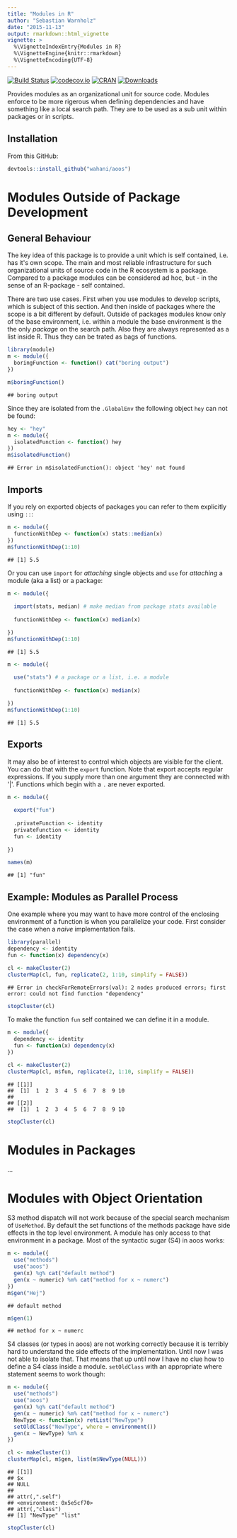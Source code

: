 ```yaml
---
title: "Modules in R"
author: "Sebastian Warnholz"
date: "2015-11-13"
output: rmarkdown::html_vignette
vignette: >
  %\VignetteIndexEntry{Modules in R}
  %\VignetteEngine{knitr::rmarkdown}
  %\VignetteEncoding{UTF-8}
---
```


[![Build Status](https://travis-ci.org/wahani/module.png?branch=master)](https://travis-ci.org/wahani/module)
[![codecov.io](https://codecov.io/github/wahani/module/coverage.svg?branch=master)](https://codecov.io/github/wahani/module?branch=master)
[![CRAN](http://www.r-pkg.org/badges/version/module)](http://cran.rstudio.com/package=module)
[![Downloads](http://cranlogs.r-pkg.org/badges/module?color=brightgreen)](http://www.r-pkg.org/pkg/module)

Provides modules as an organizational unit for source code. Modules enforce to be more rigerous when defining dependencies and have something like a local search path. They are to be used as a sub unit within packages or in scripts.

## Installation

From this GitHub:


```r
devtools::install_github("wahani/aoos")
```

# Modules Outside of Package Development

## General Behaviour

The key idea of this package is to provide a unit which is self contained, i.e.
has it's own scope. The main and most reliable infrastructure for such
organizational units of source code in the R ecosystem is a package. Compared to
a package modules can be considered ad hoc, but - in the sense of an R-package -
self contained. 

There are two use cases. First when you use modules to develop scripts, which is
subject of this section. And then inside of packages where the scope is a bit
different by default. Outside of packages modules know only of the base 
environment, i.e. within a module the base environment is the the only *package*
on the search path. Also they are always represented as a list inside R. Thus
they can be trated as bags of functions.


```r
library(module)
m <- module({
  boringFunction <- function() cat("boring output")
})

m$boringFunction()
```

```
## boring output
```

Since they are isolated from the `.GlobalEnv` the following object `hey` can not
be found:


```r
hey <- "hey"
m <- module({
  isolatedFunction <- function() hey
})
m$isolatedFunction()
```

```
## Error in m$isolatedFunction(): object 'hey' not found
```

## Imports

If you rely on exported objects of packages you can refer to them explicitly
using `::`:


```r
m <- module({
  functionWithDep <- function(x) stats::median(x)
})
m$functionWithDep(1:10)
```

```
## [1] 5.5
```

Or you can use `import` for *attaching* single objects and `use` for *attaching*
a module (aka a list) or a package:


```r
m <- module({
 
  import(stats, median) # make median from package stats available
  
  functionWithDep <- function(x) median(x)

})
m$functionWithDep(1:10)
```

```
## [1] 5.5
```


```r
m <- module({
  
  use("stats") # a package or a list, i.e. a module
  
  functionWithDep <- function(x) median(x)

})
m$functionWithDep(1:10)
```

```
## [1] 5.5
```

## Exports

It may also be of interest to control which objects are visible for the client.
You can do that with the `export` function. Note that export accepts regular
expressions. If you supply more than one argument they are connected with '|'.
Functions which begin with a `.` are never exported.


```r
m <- module({
  
  export("fun")
  
  .privateFunction <- identity
  privateFunction <- identity
  fun <- identity
  
})

names(m)
```

```
## [1] "fun"
```

## Example: Modules as Parallel Process

One example where you may want to have more control of the enclosing environment 
of a function is when you parallelize your code. First consider the case when a 
*naive* implementation fails.


```r
library(parallel)
dependency <- identity
fun <- function(x) dependency(x) 

cl <- makeCluster(2)
clusterMap(cl, fun, replicate(2, 1:10, simplify = FALSE))
```

```
## Error in checkForRemoteErrors(val): 2 nodes produced errors; first error: could not find function "dependency"
```

```r
stopCluster(cl)
```

To make the function `fun` self contained we can define it in a module. 


```r
m <- module({
  dependency <- identity
  fun <- function(x) dependency(x) 
})

cl <- makeCluster(2)
clusterMap(cl, m$fun, replicate(2, 1:10, simplify = FALSE))
```

```
## [[1]]
##  [1]  1  2  3  4  5  6  7  8  9 10
## 
## [[2]]
##  [1]  1  2  3  4  5  6  7  8  9 10
```

```r
stopCluster(cl)
```

# Modules in Packages

...


# Modules with Object Orientation

S3 method dispatch will not work because of the special search mechanism of
`UseMethod`. By default the set functions of the methods package have side
effects in the top level environment. A module has only access to that
environment in a package. Most of the syntactic sugar (S4) in aoos works:


```r
m <- module({
  use("methods")
  use("aoos")
  gen(x) %g% cat("default method")
  gen(x ~ numeric) %m% cat("method for x ~ numerc")
})
m$gen("Hej")
```

```
## default method
```

```r
m$gen(1)
```

```
## method for x ~ numerc
```

S4 classes (or types in aoos) are not working correctly because it is terribly
hard to understand the side effects of the implementation. Until now I was not
able to isolate that. That means that up until now I have no clue how to define
a S4 class inside a module. `setOldClass` with an appropriate where statement
seems to work though:


```r
m <- module({
  use("methods")
  use("aoos")
  gen(x) %g% cat("default method")
  gen(x ~ numeric) %m% cat("method for x ~ numerc")
  NewType <- function(x) retList("NewType")
  setOldClass("NewType", where = environment())
  gen(x ~ NewType) %m% x
})

cl <- makeCluster(1)
clusterMap(cl, m$gen, list(m$NewType(NULL)))
```

```
## [[1]]
## $x
## NULL
## 
## attr(,".self")
## <environment: 0x5e5cf70>
## attr(,"class")
## [1] "NewType" "list"
```

```r
stopCluster(cl)
```
